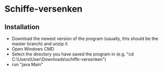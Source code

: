 # Schiffe-versenken

## Installation
- Download the newest version of the program (usually, this should be the master branch) and unzip it
- Open Windows CMD
- Select the directory you have saved the program in (e.g. "cd C:\Users\User\Downloads\schiffe-versenken")
- run "java Main"
